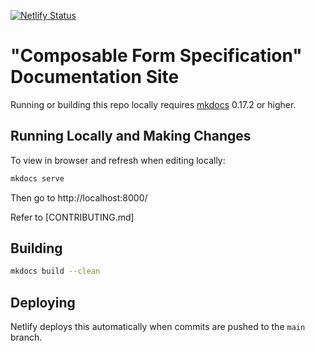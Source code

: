 [![Netlify Status](https://api.netlify.com/api/v1/badges/b9d10ab0-f74b-4974-b253-8b3d11e817e0/deploy-status)](https://app.netlify.com/sites/composableforms/deploys)

# "Composable Form Specification" Documentation Site

Running or building this repo locally requires [mkdocs](http://www.mkdocs.org/) 0.17.2 or higher.

## Running Locally and Making Changes

To view in browser and refresh when editing locally:

```bash
mkdocs serve
```

Then go to http://localhost:8000/

Refer to [CONTRIBUTING.md]

## Building

```bash
mkdocs build --clean
```

## Deploying

Netlify deploys this automatically when commits are pushed to the `main` branch.
